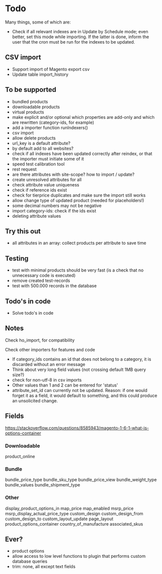 # Todo

Many things, some of which are:

* Check if all relevant indexes are in Update by Schedule mode; even better, set this mode while importing. If the latter is done, inform the user that the cron must be run for the indexes to be updated.

## CSV import

* Support import of Magento export csv
* Update table import_history

## To be supported

* bundled products
* downloadable products
* virtual products
* make explicit and/or optional which properties are add-only and which are rewritten (category-ids, for example)
* add a importer function runIndexers()
* csv import
* allow delete products
* url_key is a default attribute?
* by default add to all websites?
* check if all indexes have been updated correctly after reindex, or that the importer must initiate some of it
* speed test calibration tool
* rest request
* are there attributes with site-scope? how to import / update?
* create unresolved attributes for all
* check attribute value uniqueness
* check if reference ids exist
* check for tierprice duplicates and make sure the import still works
* allow change type of updated product (needed for placeholders!)
* some decimal numbers may not be negative
* import category-ids: check if the ids exist
* deleting attribute values

## Try this out

* all attributes in an array: collect products per attribute to save time

## Testing

- test with minimal products should be very fast (is a check that no unnecessary code is executed)
- remove created test-records
- test with 500.000 records in the database

## Todo's in code

* Solve todo's in code

## Notes

Check ho_import, for compatibility

Check other importers for features and code

* If category_ids contains an id that does not belong to a category, it is discarded without an error message
* Think about very long field values (not crossing default 1MB query size?)
* check for non-utf-8 in csv imports
* Other values than 1 and 2 can be entered for 'status'
* attribute_set_id can currently not be updated. Reason: if one would forget it as a field, it would default to something, and this could produce an unsolicited change.

## Fields

https://stackoverflow.com/questions/8585943/magento-1-6-1-what-is-options-container

### Downloadable

product_online

### Bundle

bundle_price_type
bundle_sku_type
bundle_price_view
bundle_weight_type
bundle_values
bundle_shipment_type

### Other

display_product_options_in
map_price
map_enabled
msrp_price
msrp_display_actual_price_type
custom_design
custom_design_from
custom_design_to
custom_layout_update
page_layout
product_options_container
country_of_manufacture
associated_skus

## Ever?

* product options
* allow access to low level functions to plugin that performs custom database queries
* trim: none, all except text fields
